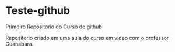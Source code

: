 # Teste-github
 Primeiro Repositorio do Curso de github

 Repositorio criado em uma aula do curso em video com o professor Guanabara.
